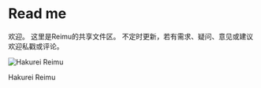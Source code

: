 # Read me
欢迎。
这里是Reimu的共享文件区。
不定时更新，若有需求、疑问、意见或建议欢迎私戳或评论。

![Hakurei Reimu][id]

[id]:https://github.com/Hakurei-Reimu-SkylarkStudio/CodeChache/blob/master/CodeChache/Reimu.jpeg "Title"
	Hakurei Reimu
